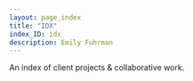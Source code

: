 ```yaml
---
layout: page_index
title: "IDX"
index_ID: idx
description: Emily Fuhrman
---
```

An index of client projects & collaborative work. 